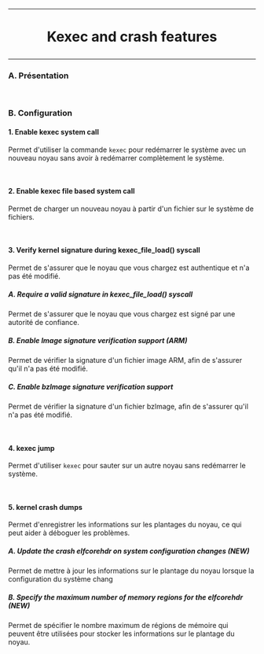 ---------------------------------------------------------------------------------
# <p align='center'> Kexec and crash features </p>
---------------------------------------------------------------------------------
### A. Présentation

<br />

### B. Configuration
#### 1. Enable kexec system call
Permet d'utiliser la commande `kexec` pour redémarrer le système avec un nouveau noyau sans avoir à redémarrer complètement le système.

<br />

#### 2. Enable kexec file based system call
Permet de charger un nouveau noyau à partir d'un fichier sur le système de fichiers.

<br />

#### 3. Verify kernel signature during kexec_file_load() syscall
Permet de s'assurer que le noyau que vous chargez est authentique et n'a pas été modifié.

##### A. Require a valid signature in kexec_file_load() syscall
Permet de s'assurer que le noyau que vous chargez est signé par une autorité de confiance.

##### B. Enable Image signature verification support (ARM)
Permet de vérifier la signature d'un fichier image ARM, afin de s'assurer qu'il n'a pas été modifié.

##### C. Enable bzlmage signature verification support
Permet de vérifier la signature d'un fichier bzlmage, afin de s'assurer qu'il n'a pas été modifié.

<br />

#### 4. kexec jump
Permet d'utiliser `kexec` pour sauter sur un autre noyau sans redémarrer le système.

<br />

#### 5. kernel crash dumps
Permet d'enregistrer les informations sur les plantages du noyau, ce qui peut aider à déboguer les problèmes.

##### A. Update the crash elfcorehdr on system configuration changes (NEW)
Permet de mettre à jour les informations sur le plantage du noyau lorsque la configuration du système chang

##### B. Specify the maximum number of memory regions for the elfcorehdr (NEW)
Permet de spécifier le nombre maximum de régions de mémoire qui peuvent être utilisées pour stocker les informations sur le plantage du noyau.
